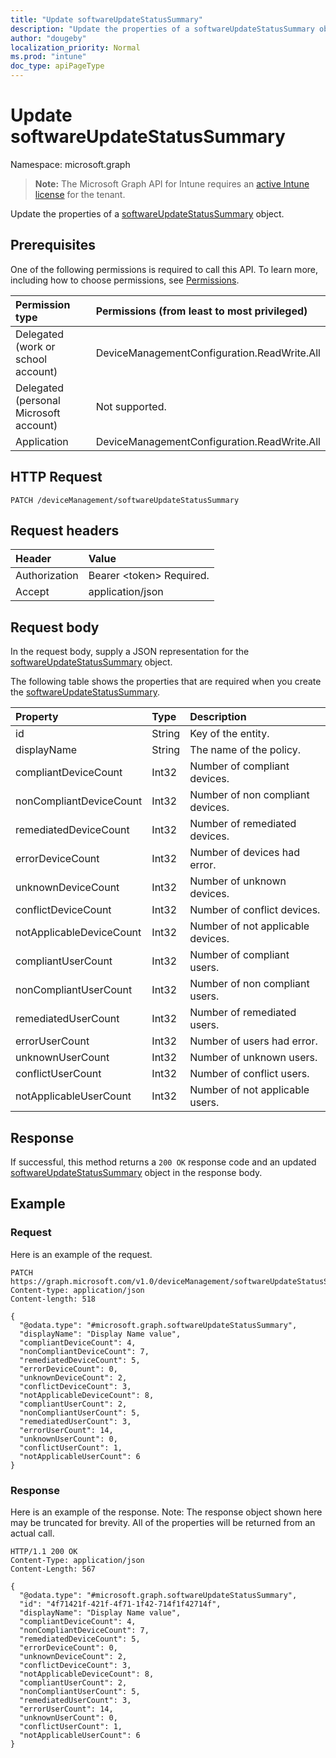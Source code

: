 ```yaml
---
title: "Update softwareUpdateStatusSummary"
description: "Update the properties of a softwareUpdateStatusSummary object."
author: "dougeby"
localization_priority: Normal
ms.prod: "intune"
doc_type: apiPageType
---
```


# Update softwareUpdateStatusSummary

Namespace: microsoft.graph

> **Note:** The Microsoft Graph API for Intune requires an [active Intune license](https://go.microsoft.com/fwlink/?linkid=839381) for the tenant.

Update the properties of a [softwareUpdateStatusSummary](../resources/intune-deviceconfig-softwareupdatestatussummary.md) object.

## Prerequisites
One of the following permissions is required to call this API. To learn more, including how to choose permissions, see [Permissions](/graph/permissions-reference).

|Permission type|Permissions (from least to most privileged)|
|:---|:---|
|Delegated (work or school account)|DeviceManagementConfiguration.ReadWrite.All|
|Delegated (personal Microsoft account)|Not supported.|
|Application|DeviceManagementConfiguration.ReadWrite.All|

## HTTP Request
<!-- {
  "blockType": "ignored"
}
-->
``` http
PATCH /deviceManagement/softwareUpdateStatusSummary
```

## Request headers
|Header|Value|
|:---|:---|
|Authorization|Bearer &lt;token&gt; Required.|
|Accept|application/json|

## Request body
In the request body, supply a JSON representation for the [softwareUpdateStatusSummary](../resources/intune-deviceconfig-softwareupdatestatussummary.md) object.

The following table shows the properties that are required when you create the [softwareUpdateStatusSummary](../resources/intune-deviceconfig-softwareupdatestatussummary.md).

|Property|Type|Description|
|:---|:---|:---|
|id|String|Key of the entity.|
|displayName|String|The name of the policy.|
|compliantDeviceCount|Int32|Number of compliant devices.|
|nonCompliantDeviceCount|Int32|Number of non compliant devices.|
|remediatedDeviceCount|Int32|Number of remediated devices.|
|errorDeviceCount|Int32|Number of devices had error.|
|unknownDeviceCount|Int32|Number of unknown devices.|
|conflictDeviceCount|Int32|Number of conflict devices.|
|notApplicableDeviceCount|Int32|Number of not applicable devices.|
|compliantUserCount|Int32|Number of compliant users.|
|nonCompliantUserCount|Int32|Number of non compliant users.|
|remediatedUserCount|Int32|Number of remediated users.|
|errorUserCount|Int32|Number of users had error.|
|unknownUserCount|Int32|Number of unknown users.|
|conflictUserCount|Int32|Number of conflict users.|
|notApplicableUserCount|Int32|Number of not applicable users.|



## Response
If successful, this method returns a `200 OK` response code and an updated [softwareUpdateStatusSummary](../resources/intune-deviceconfig-softwareupdatestatussummary.md) object in the response body.

## Example

### Request
Here is an example of the request.
``` http
PATCH https://graph.microsoft.com/v1.0/deviceManagement/softwareUpdateStatusSummary
Content-type: application/json
Content-length: 518

{
  "@odata.type": "#microsoft.graph.softwareUpdateStatusSummary",
  "displayName": "Display Name value",
  "compliantDeviceCount": 4,
  "nonCompliantDeviceCount": 7,
  "remediatedDeviceCount": 5,
  "errorDeviceCount": 0,
  "unknownDeviceCount": 2,
  "conflictDeviceCount": 3,
  "notApplicableDeviceCount": 8,
  "compliantUserCount": 2,
  "nonCompliantUserCount": 5,
  "remediatedUserCount": 3,
  "errorUserCount": 14,
  "unknownUserCount": 0,
  "conflictUserCount": 1,
  "notApplicableUserCount": 6
}
```

### Response
Here is an example of the response. Note: The response object shown here may be truncated for brevity. All of the properties will be returned from an actual call.
``` http
HTTP/1.1 200 OK
Content-Type: application/json
Content-Length: 567

{
  "@odata.type": "#microsoft.graph.softwareUpdateStatusSummary",
  "id": "4f71421f-421f-4f71-1f42-714f1f42714f",
  "displayName": "Display Name value",
  "compliantDeviceCount": 4,
  "nonCompliantDeviceCount": 7,
  "remediatedDeviceCount": 5,
  "errorDeviceCount": 0,
  "unknownDeviceCount": 2,
  "conflictDeviceCount": 3,
  "notApplicableDeviceCount": 8,
  "compliantUserCount": 2,
  "nonCompliantUserCount": 5,
  "remediatedUserCount": 3,
  "errorUserCount": 14,
  "unknownUserCount": 0,
  "conflictUserCount": 1,
  "notApplicableUserCount": 6
}
```





